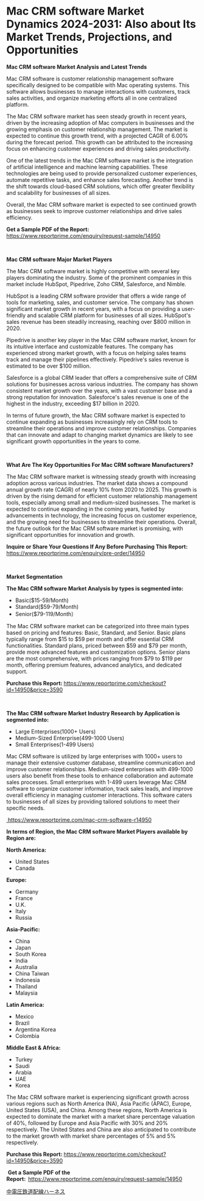 <p><h1>Mac CRM software Market Dynamics 2024-2031: Also about Its Market Trends, Projections, and Opportunities</h1></p><p><strong>Mac CRM software Market Analysis and Latest Trends</strong></p>
<p><p>Mac CRM software is customer relationship management software specifically designed to be compatible with Mac operating systems. This software allows businesses to manage interactions with customers, track sales activities, and organize marketing efforts all in one centralized platform.</p><p>The Mac CRM software market has seen steady growth in recent years, driven by the increasing adoption of Mac computers in businesses and the growing emphasis on customer relationship management. The market is expected to continue this growth trend, with a projected CAGR of 6.00% during the forecast period. This growth can be attributed to the increasing focus on enhancing customer experiences and driving sales productivity.</p><p>One of the latest trends in the Mac CRM software market is the integration of artificial intelligence and machine learning capabilities. These technologies are being used to provide personalized customer experiences, automate repetitive tasks, and enhance sales forecasting. Another trend is the shift towards cloud-based CRM solutions, which offer greater flexibility and scalability for businesses of all sizes.</p><p>Overall, the Mac CRM software market is expected to see continued growth as businesses seek to improve customer relationships and drive sales efficiency.</p></p>
<p><strong>Get a Sample PDF of the Report:&nbsp;</strong> <a href="https://www.reportprime.com/enquiry/request-sample/14950">https://www.reportprime.com/enquiry/request-sample/14950</a></p>
<p>&nbsp;</p>
<p><strong>Mac CRM software Major Market Players</strong></p>
<p><p>The Mac CRM software market is highly competitive with several key players dominating the industry. Some of the prominent companies in this market include HubSpot, Pipedrive, Zoho CRM, Salesforce, and Nimble.</p><p>HubSpot is a leading CRM software provider that offers a wide range of tools for marketing, sales, and customer service. The company has shown significant market growth in recent years, with a focus on providing a user-friendly and scalable CRM platform for businesses of all sizes. HubSpot's sales revenue has been steadily increasing, reaching over $800 million in 2020.</p><p>Pipedrive is another key player in the Mac CRM software market, known for its intuitive interface and customizable features. The company has experienced strong market growth, with a focus on helping sales teams track and manage their pipelines effectively. Pipedrive's sales revenue is estimated to be over $100 million.</p><p>Salesforce is a global CRM leader that offers a comprehensive suite of CRM solutions for businesses across various industries. The company has shown consistent market growth over the years, with a vast customer base and a strong reputation for innovation. Salesforce's sales revenue is one of the highest in the industry, exceeding $17 billion in 2020.</p><p>In terms of future growth, the Mac CRM software market is expected to continue expanding as businesses increasingly rely on CRM tools to streamline their operations and improve customer relationships. Companies that can innovate and adapt to changing market dynamics are likely to see significant growth opportunities in the years to come.</p></p>
<p>&nbsp;</p>
<p><strong>What Are The Key Opportunities For Mac CRM software Manufacturers?</strong></p>
<p><p>The Mac CRM software market is witnessing steady growth with increasing adoption across various industries. The market data shows a compound annual growth rate (CAGR) of nearly 10% from 2020 to 2025. This growth is driven by the rising demand for efficient customer relationship management tools, especially among small and medium-sized businesses. The market is expected to continue expanding in the coming years, fueled by advancements in technology, the increasing focus on customer experience, and the growing need for businesses to streamline their operations. Overall, the future outlook for the Mac CRM software market is promising, with significant opportunities for innovation and growth.</p></p>
<p><strong>Inquire or Share Your Questions If Any Before Purchasing This Report:</strong> <a href="https://www.reportprime.com/enquiry/pre-order/14950">https://www.reportprime.com/enquiry/pre-order/14950</a></p>
<p>&nbsp;</p>
<p><strong>Market Segmentation</strong></p>
<p><strong>The Mac CRM software Market Analysis by types is segmented into:</strong></p>
<p><ul><li>Basic($15-59/Month)</li><li>Standard($59-79/Month)</li><li>Senior($79-119/Month）</li></ul></p>
<p><p>The Mac CRM software market can be categorized into three main types based on pricing and features: Basic, Standard, and Senior. Basic plans typically range from $15 to $59 per month and offer essential CRM functionalities. Standard plans, priced between $59 and $79 per month, provide more advanced features and customization options. Senior plans are the most comprehensive, with prices ranging from $79 to $119 per month, offering premium features, advanced analytics, and dedicated support.</p></p>
<p><strong>Purchase this Report:&nbsp;</strong><a href="https://www.reportprime.com/checkout?id=14950&price=3590">https://www.reportprime.com/checkout?id=14950&price=3590</a></p>
<p>&nbsp;</p>
<p><strong>The Mac CRM software Market Industry Research by Application is segmented into:</strong></p>
<p><ul><li>Large Enterprises(1000+ Users)</li><li>Medium-Sized Enterprise(499-1000 Users)</li><li>Small Enterprises(1-499 Users)</li></ul></p>
<p><p>Mac CRM software is utilized by large enterprises with 1000+ users to manage their extensive customer database, streamline communication and improve customer relationships. Medium-sized enterprises with 499-1000 users also benefit from these tools to enhance collaboration and automate sales processes. Small enterprises with 1-499 users leverage Mac CRM software to organize customer information, track sales leads, and improve overall efficiency in managing customer interactions. This software caters to businesses of all sizes by providing tailored solutions to meet their specific needs.</p></p>
<p><a href="https://www.reportprime.com/mac-crm-software-r14950">&nbsp;https://www.reportprime.com/mac-crm-software-r14950</a></p>
<p><strong>In terms of Region, the Mac CRM software Market Players available by Region are:</strong></p>
<p>
    <p> <strong> North America: </strong>
        <ul>
            <li>United States</li>
            <li>Canada</li>
        </ul>
        </p> 
    <p> <strong> Europe: </strong>
        <ul>
            <li>Germany</li>
            <li>France</li>
            <li>U.K.</li>
            <li>Italy</li>
            <li>Russia</li>
        </ul>
        </p> 
    <p> <strong> Asia-Pacific: </strong>
        <ul>
            <li>China</li>
            <li>Japan</li>
            <li>South Korea</li>
            <li>India</li>
            <li>Australia</li>
            <li>China Taiwan</li>
            <li>Indonesia</li>
            <li>Thailand</li>
            <li>Malaysia</li>
        </ul>
        </p> 
    <p> <strong> Latin America: </strong>
        <ul>
            <li>Mexico</li>
            <li>Brazil</li>
            <li>Argentina Korea</li>
            <li>Colombia</li>
        </ul>
        </p> 
    <p> <strong> Middle East & Africa: </strong>
        <ul>
            <li>Turkey</li>
            <li>Saudi</li>
            <li>Arabia</li>
            <li>UAE</li>
            <li>Korea</li>
        </ul>
    </p>
    </p>
<p><p>The Mac CRM software market is experiencing significant growth across various regions such as North America (NA), Asia Pacific (APAC), Europe, United States (USA), and China. Among these regions, North America is expected to dominate the market with a market share percentage valuation of 40%, followed by Europe and Asia Pacific with 30% and 20% respectively. The United States and China are also anticipated to contribute to the market growth with market share percentages of 5% and 5% respectively.</p></p>
<p><strong>Purchase this Report: </strong><a href="https://www.reportprime.com/checkout?id=14950&price=3590">https://www.reportprime.com/checkout?id=14950&price=3590</a></p>
<p>&nbsp;<strong>Get a Sample PDF of the Report:&nbsp;&nbsp;</strong><a href="https://www.reportprime.com/enquiry/request-sample/14950">https://www.reportprime.com/enquiry/request-sample/14950</a></p>
<p><strong></strong></p>
<p><p><a href="https://github.com/TysonKub/Market-Research-Report-List-1/blob/main/736151481264.md">中電圧鉄道配線ハーネス</a></p></p>